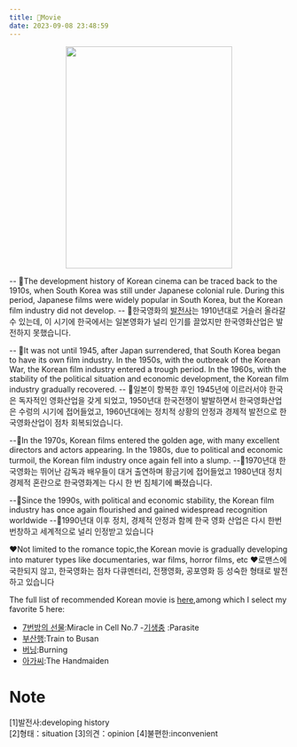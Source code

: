 ```yaml
---
title: 🎥Movie
date: 2023-09-08 23:48:59
---
```

<div align=center>
<img src="https://s2.loli.net/2023/10/07/jGw1KVtQWxPa9kU.jpg" width = "300" height = "400"/>  
</div>

-- 📆The development history of Korean cinema can be traced back to the 1910s, when South Korea was still under Japanese colonial rule. During this period, Japanese films were widely popular in South Korea, but the Korean film industry did not develop.
-- 📆한국영화의 [발전사](#note)는 1910년대로 거슬러 올라갈 수 있는데, 이 시기에 한국에서는 일본영화가 널리 인기를 끌었지만 한국영화산업은 발전하지 못했습니다.

-- 📆It was not until 1945, after Japan surrendered, that South Korea began to have its own film industry. In the 1950s, with the outbreak of the Korean War, the Korean film industry entered a trough period. In the 1960s, with the stability of the political situation and economic development, the Korean film industry gradually recovered.
-- 📆일본이 항복한 후인 1945년에 이르러서야 한국은 독자적인 영화산업을 갖게 되었고, 1950년대 한국전쟁이 발발하면서 한국영화산업은 수렁의 시기에 접어들었고, 1960년대에는 정치적 상황의 안정과 경제적 발전으로 한국영화산업이 점차 회복되었습니다.

--📆In the 1970s, Korean films entered the golden age, with many excellent directors and actors appearing. In the 1980s, due to political and economic turmoil, the Korean film industry once again fell into a slump. 
--📆1970년대 한국영화는 뛰어난 감독과 배우들이 대거 출연하며 황금기에 접어들었고 1980년대 정치 경제적 혼란으로 한국영화계는 다시 한 번 침체기에 빠졌습니다.

--📆Since the 1990s, with political and economic stability, the Korean film industry has once again flourished and gained widespread recognition worldwide
--📆1990년대 이후 정치, 경제적 안정과 함께 한국 영화 산업은 다시 한번 번창하고 세계적으로 널리 인정받고 있습니다

❤️Not limited to the romance topic,the Korean movie is gradually developing into maturer types like documentaries, war films, horror films, etc
❤️로맨스에 국한되지 않고, 한국영화는 점차 다큐멘터리, 전쟁영화, 공포영화 등 성숙한 형태로 발전하고 있습니다 

The full list of recommended Korean movie is [here](https://www.timeout.com/film/the-greatest-korean-films-of-all-time),among which I select my favorite 5 here:

- [7번방의 선물](https://baike.baidu.com/item/7%E5%8F%B7%E6%88%BF%E7%9A%84%E7%A4%BC%E7%89%A9/1901914?fromtitle=%E4%B8%83%E5%8F%B7%E6%88%BF%E7%9A%84%E7%A4%BC%E7%89%A9&fromid=5147120):Miracle in Cell No.7
-[기생충](https://baike.baidu.com/item/%E5%AF%84%E7%94%9F%E8%99%AB/20600120) :Parasite
- [부산행](https://baike.baidu.com/item/%E9%87%9C%E5%B1%B1%E8%A1%8C/15826570):Train to Busan
- [버닝](https://baike.baidu.com/item/%E7%87%83%E7%83%A7/22485286?fromtitle=burning&fromid=20181910):Burning
- [아가씨](https://baike.baidu.com/item/%E5%B0%8F%E5%A7%90/15483798):The Handmaiden 



# Note 
<div id="note">[1]발전사:developing history</div>
[2]형태：situation
[3]의견：opinion
[4]불편한:inconvenient